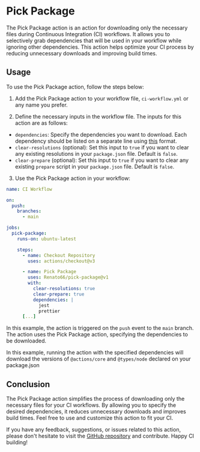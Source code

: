 # Pick Package

The Pick Package action is an action for downloading only the necessary files during Continuous Integration (CI) workflows. It allows you to selectively grab dependencies that will be used in your workflow while ignoring other dependencies. This action helps optimize your CI process by reducing unnecessary downloads and improving build times.

## Usage

To use the Pick Package action, follow the steps below:

1. Add the Pick Package action to your workflow file, `ci-workflow.yml` or any name you prefer.

2. Define the necessary inputs in the workflow file. The inputs for this action are as follows:

- `dependencies`: Specify the dependencies you want to download. Each dependency should be listed on a separate line using [this](#examples) format.
- `clear-resolutions` (optional): Set this input to `true` if you want to clear any existing resolutions in your `package.json` file. Default is `false`.
- `clear-prepare` (optional): Set this input to `true` if you want to clear any existing `prepare` script in your `package.json` file. Default is `false`.

3. Use the Pick Package action in your workflow:

```yaml
name: CI Workflow

on:
  push:
    branches:
      - main

jobs:
  pick-package:
    runs-on: ubuntu-latest

    steps:
      - name: Checkout Repository
        uses: actions/checkout@v3

      - name: Pick Package
        uses: Renato66/pick-package@v1
        with:
          clear-resolutions: true
          clear-prepare: true
          dependencies: |
            jest
            prettier
      [...]
```

In this example, the action is triggered on the `push` event to the `main` branch. The action uses the Pick Package action, specifying the dependencies to be downloaded.

In this example, running the action with the specified dependencies will download the versions of `@actions/core` and `@types/node` declared on your package.json

## Conclusion

The Pick Package action simplifies the process of downloading only the necessary files for your CI workflows. By allowing you to specify the desired dependencies, it reduces unnecessary downloads and improves build times. Feel free to use and customize this action to fit your CI.

If you have any feedback, suggestions, or issues related to this action, please don't hesitate to visit the [GitHub repository](https://github.com/Renato66/pick-package) and contribute. Happy CI building!

